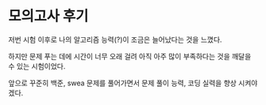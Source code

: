 # 모의고사 후기

저번 시험 이후로 나의 알고리즘 능력(?)이 조금은 늘어났다는 것을 느꼈다.

하지만 문제 푸는 데에 시간이 너무 오래 걸려 아직 아주 많이 부족하다는 것을 깨달을 수 있는 시험이었다.

앞으로 꾸준히 백준, swea 문제를 풀어가면서 문제 풀이 능력, 코딩 실력을 향상 시켜야겠다.